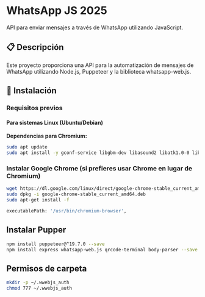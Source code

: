# WhatsApp JS 2025

API para enviar mensajes a través de WhatsApp utilizando JavaScript.

## 📋 Descripción

Este proyecto proporciona una API para la automatización de mensajes de WhatsApp utilizando Node.js, Puppeteer y la biblioteca whatsapp-web.js.

## 🚀 Instalación

### Requisitos previos

#### Para sistemas Linux (Ubuntu/Debian)

**Dependencias para Chromium:**
```bash
sudo apt update
sudo apt install -y gconf-service libgbm-dev libasound2 libatk1.0-0 libc6 libcairo2 libcups2 libdbus-1-3 libexpat1 libfontconfig1 libgcc1 libgconf-2-4 libgdk-pixbuf2.0-0 libglib2.0-0 libgtk-3-0 libnspr4 libpango-1.0-0 libpangocairo-1.0-0 libstdc++6 libx11-6 libx11-xcb1 libxcb1 libxcomposite1 libxcursor1 libxdamage1 libxext6 libxfixes3 libxi6 libxrandr2 libxrender1 libxss1 libxtst6 ca-certificates fonts-liberation libappindicator1 libnss3 lsb-release xdg-utils wget
```

### Instalar Google Chrome (si prefieres usar Chrome en lugar de Chromium)
```bash
wget https://dl.google.com/linux/direct/google-chrome-stable_current_amd64.deb
sudo dpkg -i google-chrome-stable_current_amd64.deb
sudo apt-get install -f
```



```bash
executablePath: '/usr/bin/chromium-browser',
```
## Instalar Pupper 
```bash
npm install puppeteer@^19.7.0 --save
npm install express whatsapp-web.js qrcode-terminal body-parser --save
```

## Permisos de carpeta
```bash
mkdir -p ~/.wwebjs_auth
chmod 777 ~/.wwebjs_auth
```